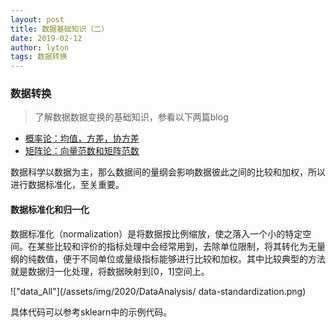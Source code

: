 ```yaml
---
layout: post
title: 数据基础知识（二）
date: 2019-02-12
author: lyton
tags: 数据转换
---
```

### 数据转换
>了解数据数据变换的基础知识，参看以下两篇blog

* [概率论：均值，方差，协方差](https://blog.csdn.net/pipisorry/article/details/48788671)
* [矩阵论：向量范数和矩阵范数](https://blog.csdn.net/pipisorry/article/details/51030563)

数据科学以数据为主，那么数据间的量纲会影响数据彼此之间的比较和加权，所以进行数据标准化，至关重要。

#### 数据标准化和归一化
数据标准化（normalization）是将数据按比例缩放，使之落入一个小的特定空间。在某些比较和评价的指标处理中会经常用到，去除单位限制，将其转化为无量纲的纯数值，便于不同单位或量级指标能够进行比较和加权。其中比较典型的方法就是数据归一化处理，将数据映射到[0，1]空间上。

!["data_All"](/assets/img/2020/DataAnalysis/ data-standardization.png)

具体代码可以参考sklearn中的示例代码。

